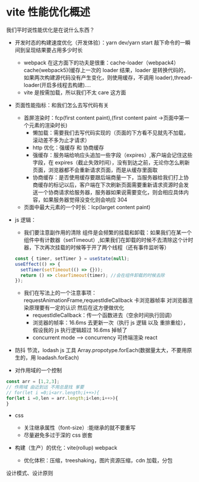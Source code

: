# vite 性能优化概述

我们平时说性能优化是在说什么东西？

- 开发时态的构建速度优化（开发体验）：yarn dev/yarn start 敲下命令的一瞬间到呈现结果要占用多少时长

  - webpack 在这方面下的功夫是很重：cache-loader（webpack4） cache(webpack5)(缓存上一次的 loader 结果，loader 是转换代码的，如果两次构建源代码没有产生变化，则使用缓存，不调用 loader),thread-loader(开启多线程去构建)....
  - vite 是按需加载，所以我们不太 care 这方面

- 页面性能指标：和我们怎么去写代码有关
  - 首屏渲染时：fcp(first content paint),(first content paint ->页面中第一个元素的渲染时长)
    - 懒加载：需要我们去写代码实现的（页面的下方看不见就先不加载，滚动差不多为止才请求）
    - http 优化：强缓存 和 协商缓存
    - 强缓存：服务端给响应头追加一些字段（expires）,客户端会记住这些字段，在 expires（截止失效时间），没有到达之前，无论你怎么刷新页面，浏览器都不会重新请求页面，而是从缓存里面取
    - 协商缓存：是否使用缓存要跟后端商量一下，当服务器给我们打上协商缓存的标记以后，客户端在下次刷新页面需要重新请求资源时会发送一个协商请求给服务器，服务器如果说需要变化，则会相应具体内容，如果服务器觉得没变化则会响应 304
  - 页面中最大元素的一个时长：lcp(larget content paint)
- js 逻辑：

  - 我们要注意副作用的清除 组件是会频繁的挂载和卸载：如果我们在某一个组件中有计数器（setTimeout）,如果我们在卸载的时候不去清除这个计时器，下次再次挂载的时候等于开了两个线程（还有事件监听等）

  ```js
  const { timer, setTimer } = useState(null);
  useEffect(() => {
    setTimer(setTimeout(() => {}));
    return () => clearTimeout(timer); //会在组件卸载的时候去除
  });
  ```

  - 我们在写法上的一个注意事项：requestAnimationFrame,requestIdleCallback 卡浏览器帧率 对浏览器渲染原理要有一定的认识 然后在这方便做优化
    - requestIdleCallback：传一个函数进去（空余时间执行回调）
    - 浏览器的帧率：16.6ms 去更新一次（执行 js 逻辑 以及 重排重绘），假设我的 js 执行逻辑超过 16.6ms 掉帧了
    - concurrent mode --> concurrency 可终端渲染 react

- 防抖 节流，lodash js 工具 Array.propotype.forEach(数据量太大，不要用原生的，用 loadash.forEach)

- 对作用域的一个控制

```js
const arr = [1,2,3];
// 作用域 由近到远 不用总是找 爹要
// for(let i =0;i<arr.length;i++>){
for(let i =0,len = arr.length;i<len;i++>){
}
```

- css

  - 关注继承属性（font-size）:能继承的就不要重写
  - 尽量避免多过于深的 css 嵌套

- 构建（生产）的优化：vite(rollup) webpack
  - 优化体积：压缩，treeshaking，图片资源压缩，cdn 加载，分包

设计模式、设计原则

